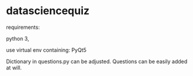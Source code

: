 # datasciencequiz

requirements:

python 3,

use virtual env containing: PyQt5

Dictionary in questions.py can be adjusted. Questions can be easily added at will. 

